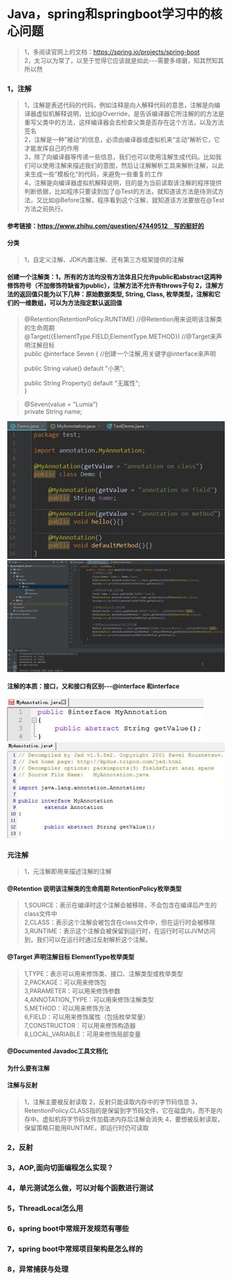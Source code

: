 # Java，spring和springboot学习中的核心问题
>1，多阅读官网上的文档：https://spring.io/projects/spring-boot             
>2，太习以为常了，以至于觉得它应该就是如此---需要多琢磨，知其然知其所以然           

### 1，注解
>1，注解是表述代码的代码，例如注释是向人解释代码的意思，注解是向编译器虚拟机解释说明，比如@Override，是告诉编译器它所注解的的方法是重写父类中的方法，这样编译器会去检查父类是否存在这个方法，以及方法签名                  
>2，注解是一种”被动“的信息，必须由编译器或虚拟机来“主动”解析它，它才能发挥自己的作用                                   
>3，除了向编译器等传递一些信息，我们也可以使用注解生成代码。比如我们可以使用注解来描述我们的意图，然后让注解解析工具来解析注解，以此来生成一些”模板化“的代码，来避免一些重复的工作                          
>4，注解是向编译器虚拟机解释说明，目的是为当前读取该注解的程序提供判断依据，比如程序只要读到加了@Test的方法，就知道该方法是待测试方法，又比如@Before注解，程序看到这个注解，就知道该方法要放在@Test方法之前执行。                               

#### 参考链接：https://www.zhihu.com/question/47449512　写的挺好的

#### 分类
>1，自定义注解、JDK内置注解、还有第三方框架提供的注解

#### 创建一个注解类：1，所有的方法均没有方法体且只允许public和abstract这两种修饰符号（不加修饰符缺省为public），注解方法不允许有throws子句 2，注解方法的返回值只能为以下几种：原始数据类型, String, Class, 枚举类型，注解和它们的一维数组，可以为方法指定默认返回值               
>@Retention(RetentionPolicy.RUNTIME) //@Retention用来说明该注解类的生命周期                 
>@Target({ElementType.FIELD,ElementType.METHOD}) //@Target来声明注解目标              
>public @interface Seven { //创建一个注解,用关键字@interface来声明            
>          
>    public String value() default "小黑";            
>            
>    public String Property() default "无属性";          
>}             


>@Seven(value = "Lumia")         
>private String name;               

![Alt text](./注解引用.jpg "注解引用")
![Alt text](./读取注解.jpg "读取注解")

#### 注解的本质：接口，又和接口有区别---@interface 和interface
![Alt text](./注解的本质-注解定义.jpg "注解的本质-注解定义")
![Alt text](./注解的本质-注解的反编译.jpg "注解的本质-注解的反编译")


### 元注解
>1，元注解即用来描述注解的注解

#### @Retention 说明该注解类的生命周期 RetentionPolicy枚举类型
>1,SOURCE：表示在编译时这个注解会被移除，不会包含在编译后产生的class文件中               
>2,CLASS：表示这个注解会被包含在class文件中，但在运行时会被移除            
>3,RUNTIME：表示这个注解会被保留到运行时，在运行时可以JVM访问到，我们可以在运行时通过反射解析这个注解。                   

#### @Target 声明注解目标 ElementType枚举类型
>1,TYPE：表示可以用来修饰类、接口、注解类型或枚举类型             
>2,PACKAGE：可以用来修饰包           
>3,PARAMETER：可以用来修饰参数           
>4,ANNOTATION_TYPE：可以用来修饰注解类型             
>5,METHOD：可以用来修饰方法           
>6,FIELD：可以用来修饰属性（包括枚举常量）           
>7,CONSTRUCTOR：可以用来修饰构造器              
>8,LOCAL_VARIABLE：可用来修饰局部变量               

#### @Documented Javadoc工具文档化



#### 为什么要有注解
>            
#### 注解与反射
>1，注解主要被反射读取
>2，反射只能读取内存中的字节码信息
>3，RetentionPolicy.CLASS指的是保留到字节码文件，它在磁盘内，而不是内存中。虚拟机将字节码文件加载进内存后注解会消失
>4，要想被反射读取，保留策略只能用RUNTIME，即运行时仍可读取


### 2，反射

### 3，AOP,面向切面编程怎么实现？

### 4，单元测试怎么做，可以对每个函数进行测试

### 5，ThreadLocal怎么用

### 6，spring boot中常规开发规范有哪些

### 7，spring boot中常规项目架构是怎么样的

### 8，异常捕获与处理


